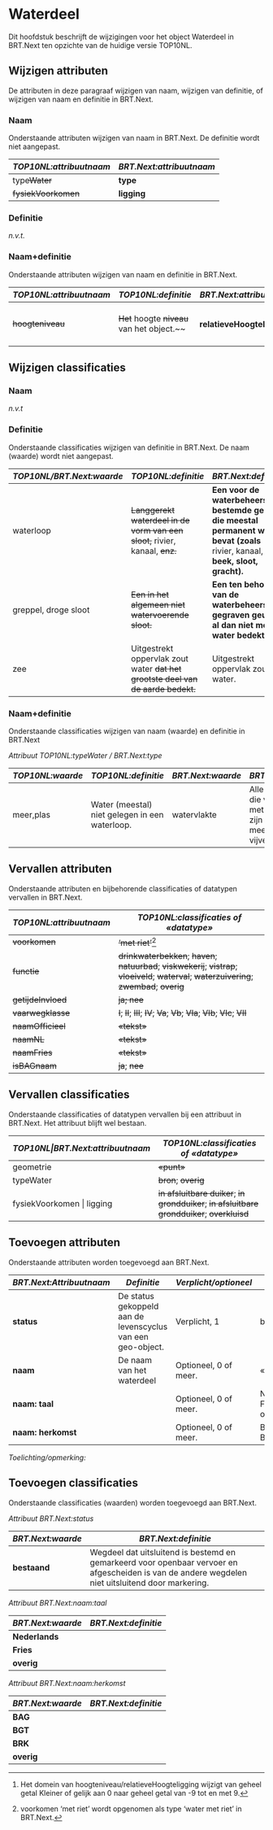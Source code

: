 Waterdeel
=========

Dit hoofdstuk beschrijft de wijzigingen voor het object Waterdeel in BRT.Next
ten opzichte van de huidige versie TOP10NL.

Wijzigen attributen
-------------------

De attributen in deze paragraaf wijzigen van naam, wijzigen van definitie, of
wijzigen van naam en definitie in BRT.Next.

### Naam

Onderstaande attributen wijzigen van naam in BRT.Next. De definitie wordt niet
aangepast.

| *TOP10NL:attribuutnaam* | *BRT.Next:attribuutnaam* |
|-------------------------|--------------------------|
| type~~Water~~       | **type**                 |
| ~~fysiekVoorkomen~~ | **ligging**              |

### Definitie

*n.v.t.*

### Naam+definitie

Onderstaande attributen wijzigen van naam en definitie in BRT.Next.

| *TOP10NL:attribuutnaam* | *TOP10NL:definitie*                                   | *BRT.Next:attribuutnaam*       | *BRT.Next:definitie*                                    |
|-------------------------|-------------------------------------------------------|--------------------------------|---------------------------------------------------------|
| ~~hoogteniveau~~    | ~~Het~~ hoogte ~~niveau~~ van het object.~~ | **relatieveHoogteLigging**[^1] | **Aanduiding voor de relatieve hoogte van het object.** |

[^1]: Het domein van hoogteniveau/relatieveHoogteligging wijzigt van geheel
getal Kleiner of gelijk aan 0 naar geheel getal van -9 tot en met 9.

Wijzigen classificaties
-----------------------

### Naam

*n.v.t*

### Definitie

Onderstaande classificaties wijzigen van definitie in BRT.Next. De naam (waarde)
wordt niet aangepast.

| *TOP10NL/BRT.Next:waarde* | *TOP10NL:definitie*                                                                 | *BRT.Next:definitie*                                                                                                             |
|---------------------------|-------------------------------------------------------------------------------------|----------------------------------------------------------------------------------------------------------------------------------|
| waterloop                 | ~~Langgerekt waterdeel in de vorm van een sloot,~~ rivier, kanaal, ~~enz.~~ | **Een voor de waterbeheersing bestemde geul die meestal permanent water bevat (zoals** rivier, kanaal, **beek, sloot, gracht).** |
| greppel, droge sloot      | ~~Een in het algemeen niet watervoerende sloot.~~                               | **Een ten behoeve van de waterbeheersing gegraven geul die al dan niet met water bedekt is.**                                    |
| zee                       | Uitgestrekt oppervlak zout water ~~dat het grootste deel van de aarde bedekt.~~ | Uitgestrekt oppervlak zout water.                                                                                                |

### Naam+definitie

Onderstaande classificaties wijzigen van naam (waarde) en definitie in BRT.Next

*Attribuut TOP10NL:typeWater / BRT.Next:type*

| *TOP10NL:waarde* | *TOP10NL:definitie*                            | *BRT.Next:waarde* | *BRT.Next:definitie*                                                                              |
|------------------|------------------------------------------------|-------------------|---------------------------------------------------------------------------------------------------|
| meer,plas        | Water (meestal) niet gelegen in een waterloop. | watervlakte       | Alle oppervlakken die vrij permanent met zoet water zijn bedekt. (zoals meer, plas, ven, vijver). |

Vervallen attributen
--------------------

Onderstaande attributen en bijbehorende classificaties of datatypen vervallen in
BRT.Next.

| *TOP10NL:attribuutnaam* | *TOP10NL:classificaties of «datatype»*                                                                                                                                                         |
|-------------------------|------------------------------------------------------------------------------------------------------------------------------------------------------------------------------------------------|
| ~~voorkomen~~       | ~~‘met riet’~~[^2]                                                                                                                                                                         |
| ~~functie~~         | ~~drinkwaterbekken~~; ~~haven~~; ~~natuurbad~~; ~~viskwekerij~~; ~~vistrap~~; ~~vloeiveld~~; ~~waterval~~; ~~waterzuivering~~; ~~zwembad~~; ~~overig~~ |
| ~~getijdeInvloed~~  | ~~ja; nee~~                                                                                                                                                                                |
| ~~vaarwegklasse~~   | ~~I~~; ~~II~~; ~~III~~; ~~IV~~; ~~Va~~; ~~Vb~~; ~~VIa~~; ~~VIb~~; ~~VIc~~; ~~VII~~                                                                     |
| ~~naamOfficieel~~   | ~~«tekst»~~                                                                                                                                                                                |
| ~~naamNL~~          | ~~«tekst»~~                                                                                                                                                                                |
| ~~naamFries~~       | ~~«tekst»~~                                                                                                                                                                                |
| ~~isBAGnaam~~       | ~~ja~~; ~~nee~~                                                                                                                                                                        |

[^2]: voorkomen ‘met riet’ wordt opgenomen als type ‘water met riet’ in
BRT.Next.

Vervallen classificaties
------------------------

Onderstaande classificaties of datatypen vervallen bij een attribuut in
BRT.Next. Het attribuut blijft wel bestaan.

| *TOP10NL\|BRT.Next:attribuutnaam* | *TOP10NL:classificaties of «datatype»*                                                                        |
|-----------------------------------|---------------------------------------------------------------------------------------------------------------|
| geometrie                         | ~~«punt»~~                                                                                                |
| typeWater                         | ~~bron~~; ~~overig~~                                                                                  |
| fysiekVoorkomen \| ligging        | ~~in afsluitbare duiker~~; ~~in grondduiker~~; ~~in afsluitbare grondduiker~~; ~~overkluisd~~ |

Toevoegen attributen
--------------------

Onderstaande attributen worden toegevoegd aan BRT.Next.

| *BRT.Next:Attribuutnaam* | *Definitie*                                                 | *Verplicht/optioneel* | *Domein*                  |
|--------------------------|-------------------------------------------------------------|-----------------------|---------------------------|
| **status**               | De status gekoppeld aan de levenscyclus van een geo-object. | Verplicht, 1          | bestaand                  |
| **naam**                 | De naam van het waterdeel                                   | Optioneel, 0 of meer. | «tekst»                   |
| **naam: taal**           |                                                             | Optioneel, 0 of meer. | Nederlands; Fries; overig |
| **naam: herkomst**       |                                                             | Optioneel, 0 of meer. | BAG; BGT; BRK; overig     |

*Toelichting/opmerking:*

Toevoegen classificaties
------------------------

Onderstaande classificaties (waarden) worden toegevoegd aan BRT.Next.

*Attribuut BRT.Next:status*

| *BRT.Next:waarde* | *BRT.Next:definitie*                                                                                                                              |
|-------------------|---------------------------------------------------------------------------------------------------------------------------------------------------|
| **bestaand**      | Wegdeel dat uitsluitend is bestemd en gemarkeerd voor openbaar vervoer en afgescheiden is van de andere wegdelen niet uitsluitend door markering. |

*Attribuut BRT.Next:naam:taal*

| *BRT.Next:waarde* | *BRT.Next:definitie* |
|-------------------|----------------------|
| **Nederlands**    |                      |
| **Fries**         |                      |
| **overig**        |                      |

*Attribuut BRT.Next:naam:herkomst*

| *BRT.Next:waarde* | *BRT.Next:definitie* |
|-------------------|----------------------|
| **BAG**           |                      |
| **BGT**           |                      |
| **BRK**           |                      |
| **overig**        |                      |
